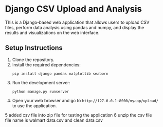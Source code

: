 # Django CSV Upload and Analysis

This is a Django-based web application that allows users to upload CSV files, perform data analysis using pandas and numpy, and display the results and visualizations on the web interface.

## Setup Instructions

1. Clone the repository.
2. Install the required dependencies:
    ```
    pip install django pandas matplotlib seaborn
    ```
3. Run the development server:
    ```
    python manage.py runserver
    ```
4. Open your web browser and go to `http://127.0.0.1:8000/myapp/upload/` to use the application.

5  added csv file into zip file for testing the application 
6 unzip the csv file file name is walmart data.csv and  clean data.csv

